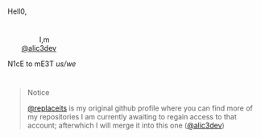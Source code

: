 #

Hell0,

#

&nbsp;&nbsp;&nbsp;&nbsp;&nbsp;&nbsp;&nbsp;&nbsp;&nbsp;&nbsp;&nbsp;&nbsp;&nbsp;&nbsp;&nbsp;&nbsp;I,m  
&nbsp;&nbsp;&nbsp;&nbsp;&nbsp;&nbsp;&nbsp;[@alic3dev](https://github.com/alic3dev)

N1cE to mE3T _us/we_

#

> Notice
> 
> [@replaceits](https://github.com/replaceits) is my original github profile where you can find more of my repositories
> I am currently awaiting to regain access to that account; afterwhich I will merge it into this one ([@alic3dev](https://github.com/alic3dev))
